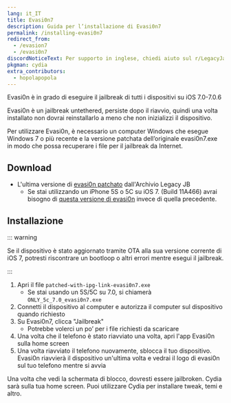 ```yaml
---
lang: it_IT
title: Evasi0n7
description: Guida per l’installazione di Evasi0n7
permalink: /installing-evasi0n7
redirect_from:
  - /evasion7
  - /evasi0n7
discordNoticeText: Per supporto in inglese, chiedi aiuto sul r/LegacyJailbreak [Discord Server](http://discord.legacyjailbreak.com/).
pkgman: cydia
extra_contributors:
  - hopolapopola
---
```


Evasi0n è in grado di eseguire il jailbreak di tutti i dispositivi su iOS 7.0-7.0.6

Evasi0n è un jailbreak untethered, persiste dopo il riavvio, quindi una volta installato non dovrai reinstallarlo a meno che non inizializzi il dispositivo.

Per utilizzare Evasi0n, è necessario un computer Windows che esegue Windows 7 o più recente e la versione patchata dell’originale evasi0n7.exe in modo che possa recuperare i file per il jailbreak da Internet.

<!-- Technically you can run it on Mojave or older but I don't have access to that so I can't write about it -->

## Download

- L'ultima versione di [evasi0n patchato](https://mega.nz/folder/k4FAXCIB#Fk7pxs6ikYzL3YBvAGX5ig/file/1wc0HZgQ) dall'Archivio Legacy JB
   - Se stai utilizzando un iPhone 5S o 5C su iOS 7. (Build 11A466) avrai bisogno di [questa versione di evasi0n](https://mega.nz/folder/k4FAXCIB#Fk7pxs6ikYzL3YBvAGX5ig/file/Z1MC2ZaS) invece di quella precedente.

## Installazione

::: warning

Se il dispositivo è stato aggiornato tramite OTA alla sua versione corrente di iOS 7, potresti riscontrare un bootloop o altri errori mentre esegui il jailbreak.

:::

1. Apri il file `patched-with-ipg-link-evasi0n7.exe`
   - Se stai usando un 5S/5C su 7.0, si chiamerà `ONLY_5c_7.0_evasi0n7.exe`
1. Connetti il dispositivo al computer e autorizza il computer sul dispositivo quando richiesto
1. Su Evasi0n7, clicca "Jailbreak"
   - Potrebbe volerci un po’ per i file richiesti da scaricare
1. Una volta che il telefono è stato riavviato una volta, apri l'app Evasi0n sulla home screen
1. Una volta riavviato il telefono nuovamente, sblocca il tuo dispositivo. Evasi0n riavvierà il dispositivo un'ultima volta e vedrai il logo di evasi0n sul tuo telefono mentre si avvia

Una volta che vedi la schermata di blocco, dovresti essere jailbroken. Cydia sarà sulla tua home screen. Puoi utilizzare Cydia per installare <router-link to="/faq/#what-are-tweaks">tweak</router-link>, temi e altro.